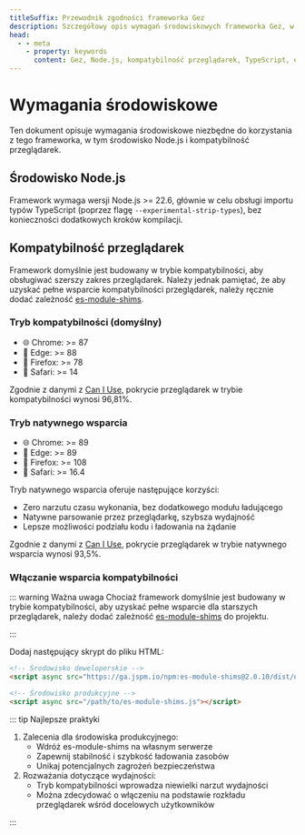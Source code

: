 ```yaml
---
titleSuffix: Przewodnik zgodności frameworka Gez
description: Szczegółowy opis wymagań środowiskowych frameworka Gez, w tym wymagań dotyczących wersji Node.js i kompatybilności przeglądarek, aby pomóc programistom w prawidłowej konfiguracji środowiska deweloperskiego.
head:
  - - meta
    - property: keywords
      content: Gez, Node.js, kompatybilność przeglądarek, TypeScript, es-module-shims, konfiguracja środowiska
---
```


# Wymagania środowiskowe

Ten dokument opisuje wymagania środowiskowe niezbędne do korzystania z tego frameworka, w tym środowisko Node.js i kompatybilność przeglądarek.

## Środowisko Node.js

Framework wymaga wersji Node.js >= 22.6, głównie w celu obsługi importu typów TypeScript (poprzez flagę `--experimental-strip-types`), bez konieczności dodatkowych kroków kompilacji.

## Kompatybilność przeglądarek

Framework domyślnie jest budowany w trybie kompatybilności, aby obsługiwać szerszy zakres przeglądarek. Należy jednak pamiętać, że aby uzyskać pełne wsparcie kompatybilności przeglądarek, należy ręcznie dodać zależność [es-module-shims](https://github.com/guybedford/es-module-shims).

### Tryb kompatybilności (domyślny)
- 🌐 Chrome: >= 87
- 🔷 Edge: >= 88
- 🦊 Firefox: >= 78
- 🧭 Safari: >= 14

Zgodnie z danymi z [Can I Use](https://caniuse.com/?search=dynamic%20import), pokrycie przeglądarek w trybie kompatybilności wynosi 96,81%.

### Tryb natywnego wsparcia
- 🌐 Chrome: >= 89
- 🔷 Edge: >= 89
- 🦊 Firefox: >= 108
- 🧭 Safari: >= 16.4

Tryb natywnego wsparcia oferuje następujące korzyści:
- Zero narzutu czasu wykonania, bez dodatkowego modułu ładującego
- Natywne parsowanie przez przeglądarkę, szybsza wydajność
- Lepsze możliwości podziału kodu i ładowania na żądanie

Zgodnie z danymi z [Can I Use](https://caniuse.com/?search=importmap), pokrycie przeglądarek w trybie natywnego wsparcia wynosi 93,5%.

### Włączanie wsparcia kompatybilności

::: warning Ważna uwaga
Chociaż framework domyślnie jest budowany w trybie kompatybilności, aby uzyskać pełne wsparcie dla starszych przeglądarek, należy dodać zależność [es-module-shims](https://github.com/guybedford/es-module-shims) do projektu.

:::

Dodaj następujący skrypt do pliku HTML:

```html
<!-- Środowisko deweloperskie -->
<script async src="https://ga.jspm.io/npm:es-module-shims@2.0.10/dist/es-module-shims.js"></script>

<!-- Środowisko produkcyjne -->
<script async src="/path/to/es-module-shims.js"></script>
```

::: tip Najlepsze praktyki

1. Zalecenia dla środowiska produkcyjnego:
   - Wdróż es-module-shims na własnym serwerze
   - Zapewnij stabilność i szybkość ładowania zasobów
   - Unikaj potencjalnych zagrożeń bezpieczeństwa
2. Rozważania dotyczące wydajności:
   - Tryb kompatybilności wprowadza niewielki narzut wydajności
   - Można zdecydować o włączeniu na podstawie rozkładu przeglądarek wśród docelowych użytkowników

:::
